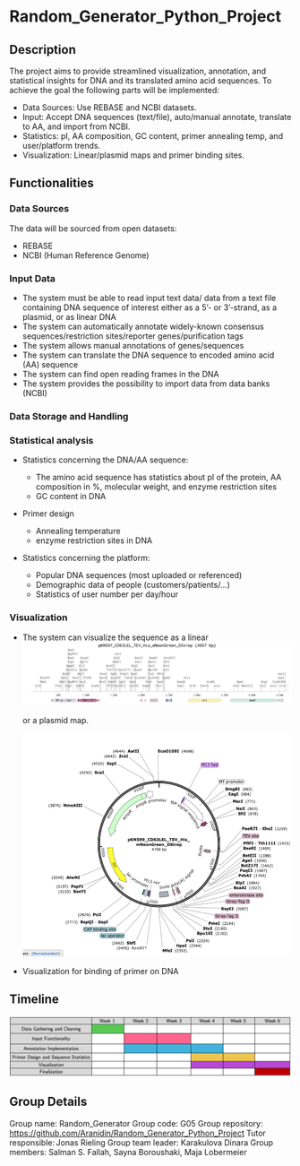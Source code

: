 # Random_Generator_Python_Project
## Description
The project aims to provide streamlined visualization, annotation, and statistical insights for DNA and its translated amino acid sequences.
To achieve the goal the following parts will be implemented:
* Data Sources: Use REBASE and NCBI datasets.
* Input: Accept DNA sequences (text/file), auto/manual annotate, translate to AA, and import from NCBI.
* Statistics: pI, AA composition, GC content, primer annealing temp, and user/platform trends.
* Visualization: Linear/plasmid maps and primer binding sites.
  
## Functionalities
### Data Sources
The data will be sourced from open datasets:
* REBASE
* NCBI (Human Reference Genome)

### Input Data
* The system must be able to read input text data/ data from a text file containing DNA sequence of interest either as a 5’- or 3’-strand, as a plasmid, or as linear DNA 
* The system can automatically annotate widely-known consensus sequences/restriction sites/reporter genes/purification tags
* The system allows manual annotations of genes/sequences
* The system can translate the DNA sequence to encoded amino acid (AA) sequence
* The system can find open reading frames in the DNA
* The system provides the possibility to import data from data banks (NCBI)

### Data Storage and Handling


### Statistical analysis
* Statistics concerning the DNA/AA sequence:
  * The amino acid sequence has statistics about pI of the protein, AA composition in %, molecular weight, and enzyme restriction sites 
  * GC content in DNA
* Primer design 
  * Annealing temperature
  * enzyme restriction sites in DNA

* Statistics concerning the platform:
  * Popular DNA sequences (most uploaded or referenced) 
  * Demographic data of people (customers/patients/…)
  * Statistics of user number per day/hour

### Visualization
* The system can visualize the sequence as a linear 
  ![Linear DNA map with annotations](linear_DNA_annot.png)

  or a plasmid map.
  
  <img src="plasmid_annot.png" width="500" height="400"/>
  
  
* Visualization for binding of primer on DNA
## Timeline
![Image off the project timeline](timeline.png)
## Group Details
Group name: Random_Generator
Group code: G05
Group repository: https://github.com/Aranidin/Random_Generator_Python_Project
Tutor responsible: Jonas Rieling
Group team leader: Karakulova Dinara
Group members: Salman S. Fallah, Sayna Boroushaki, Maja Lobermeier
